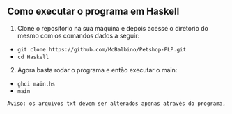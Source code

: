 
## Como executar o programa em Haskell
1. Clone o repositório na sua máquina e depois acesse o diretório do mesmo com os comandos dados a seguir:
* `git clone https://github.com/McBalbino/Petshop-PLP.git`
* `cd Haskell`

2. Agora basta rodar o programa e então executar o main:
* `ghci main.hs`
* `main`

```diff
Aviso: os arquivos txt devem ser alterados apenas através do programa, não deve-se fazer isso manualmente.
```
